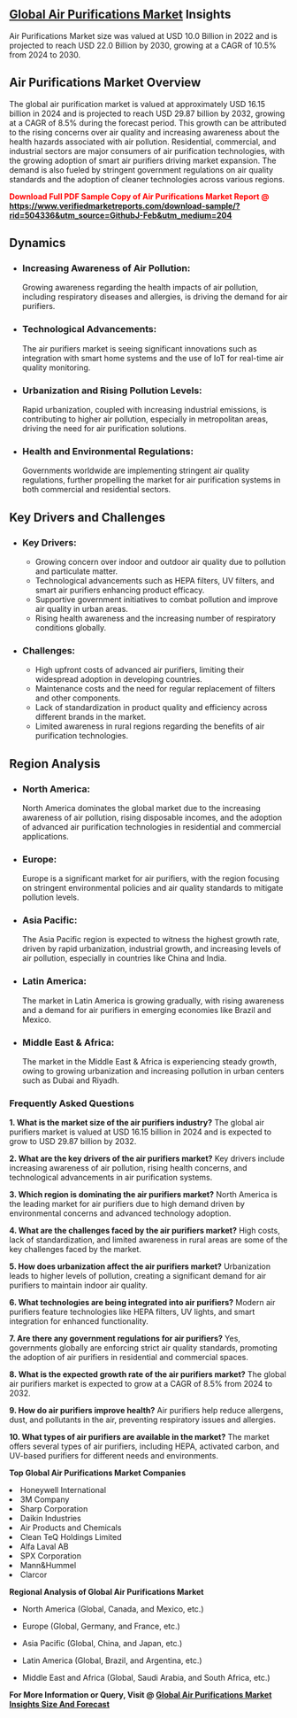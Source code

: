 <h2><a href="https://www.verifiedmarketreports.com/download-sample/?rid=504336&amp;utm_source=GithubJ&amp;utm_medium=204" target="_blank">Global Air Purifications Market</a> Insights</h2><p>Air Purifications Market size was valued at USD 10.0 Billion in 2022 and is projected to reach USD 22.0 Billion by 2030, growing at a CAGR of 10.5% from 2024 to 2030.</p><p> <h2>Air Purifications Market Overview</h2> <p>The global air purification market is valued at approximately USD 16.15 billion in 2024 and is projected to reach USD 29.87 billion by 2032, growing at a CAGR of 8.5% during the forecast period. This growth can be attributed to the rising concerns over air quality and increasing awareness about the health hazards associated with air pollution. Residential, commercial, and industrial sectors are major consumers of air purification technologies, with the growing adoption of smart air purifiers driving market expansion. The demand is also fueled by stringent government regulations on air quality standards and the adoption of cleaner technologies across various regions.</p> <p><strong><p><span class=""><span style="color: #ff0000;"><strong>Download Full PDF Sample Copy of Air Purifications Market Report</strong> @ </span><a href="https://www.verifiedmarketreports.com/download-sample/?rid=504336&amp;utm_source=GithubJ-Feb&amp;utm_medium=204" target="_blank">https://www.verifiedmarketreports.com/download-sample/?rid=504336&amp;utm_source=GithubJ-Feb&amp;utm_medium=204</a></span></p></strong></p> <h2>Dynamics</h2> <ul> <li><h3>Increasing Awareness of Air Pollution:</h3> Growing awareness regarding the health impacts of air pollution, including respiratory diseases and allergies, is driving the demand for air purifiers.</li> <li><h3>Technological Advancements:</h3> The air purifiers market is seeing significant innovations such as integration with smart home systems and the use of IoT for real-time air quality monitoring.</li> <li><h3>Urbanization and Rising Pollution Levels:</h3> Rapid urbanization, coupled with increasing industrial emissions, is contributing to higher air pollution, especially in metropolitan areas, driving the need for air purification solutions.</li> <li><h3>Health and Environmental Regulations:</h3> Governments worldwide are implementing stringent air quality regulations, further propelling the market for air purification systems in both commercial and residential sectors.</li> </ul> <h2>Key Drivers and Challenges</h2> <ul> <li><h3>Key Drivers:</h3> <ul> <li>Growing concern over indoor and outdoor air quality due to pollution and particulate matter.</li> <li>Technological advancements such as HEPA filters, UV filters, and smart air purifiers enhancing product efficacy.</li> <li>Supportive government initiatives to combat pollution and improve air quality in urban areas.</li> <li>Rising health awareness and the increasing number of respiratory conditions globally.</li> </ul> </li> <li><h3>Challenges:</h3> <ul> <li>High upfront costs of advanced air purifiers, limiting their widespread adoption in developing countries.</li> <li>Maintenance costs and the need for regular replacement of filters and other components.</li> <li>Lack of standardization in product quality and efficiency across different brands in the market.</li> <li>Limited awareness in rural regions regarding the benefits of air purification technologies.</li> </ul> </li> </ul> <h2>Region Analysis</h2> <ul> <li><h3>North America:</h3> North America dominates the global market due to the increasing awareness of air pollution, rising disposable incomes, and the adoption of advanced air purification technologies in residential and commercial applications.</li> <li><h3>Europe:</h3> Europe is a significant market for air purifiers, with the region focusing on stringent environmental policies and air quality standards to mitigate pollution levels.</li> <li><h3>Asia Pacific:</h3> The Asia Pacific region is expected to witness the highest growth rate, driven by rapid urbanization, industrial growth, and increasing levels of air pollution, especially in countries like China and India.</li> <li><h3>Latin America:</h3> The market in Latin America is growing gradually, with rising awareness and a demand for air purifiers in emerging economies like Brazil and Mexico.</li> <li><h3>Middle East & Africa:</h3> The market in the Middle East & Africa is experiencing steady growth, owing to growing urbanization and increasing pollution in urban centers such as Dubai and Riyadh.</li> </ul> <h3>Frequently Asked Questions</h3> <p><strong>1. What is the market size of the air purifiers industry?</strong> The global air purifiers market is valued at USD 16.15 billion in 2024 and is expected to grow to USD 29.87 billion by 2032.</p> <p><strong>2. What are the key drivers of the air purifiers market?</strong> Key drivers include increasing awareness of air pollution, rising health concerns, and technological advancements in air purification systems.</p> <p><strong>3. Which region is dominating the air purifiers market?</strong> North America is the leading market for air purifiers due to high demand driven by environmental concerns and advanced technology adoption.</p> <p><strong>4. What are the challenges faced by the air purifiers market?</strong> High costs, lack of standardization, and limited awareness in rural areas are some of the key challenges faced by the market.</p> <p><strong>5. How does urbanization affect the air purifiers market?</strong> Urbanization leads to higher levels of pollution, creating a significant demand for air purifiers to maintain indoor air quality.</p> <p><strong>6. What technologies are being integrated into air purifiers?</strong> Modern air purifiers feature technologies like HEPA filters, UV lights, and smart integration for enhanced functionality.</p> <p><strong>7. Are there any government regulations for air purifiers?</strong> Yes, governments globally are enforcing strict air quality standards, promoting the adoption of air purifiers in residential and commercial spaces.</p> <p><strong>8. What is the expected growth rate of the air purifiers market?</strong> The global air purifiers market is expected to grow at a CAGR of 8.5% from 2024 to 2032.</p> <p><strong>9. How do air purifiers improve health?</strong> Air purifiers help reduce allergens, dust, and pollutants in the air, preventing respiratory issues and allergies.</p> <p><strong>10. What types of air purifiers are available in the market?</strong> The market offers several types of air purifiers, including HEPA, activated carbon, and UV-based purifiers for different needs and environments.</p> </p><p><strong>Top Global Air Purifications Market Companies</strong></p><div data-test-id=""><p><li>Honeywell International</li><li> 3M Company</li><li> Sharp Corporation</li><li> Daikin Industries</li><li> Air Products and Chemicals</li><li> Clean TeQ Holdings Limited</li><li> Alfa Laval AB</li><li> SPX Corporation</li><li> Mann&Hummel</li><li> Clarcor</li></p><div><strong>Regional Analysis of&nbsp;Global Air Purifications Market</strong></div><ul><li dir="ltr"><p dir="ltr">North America&nbsp;(Global, Canada, and Mexico, etc.)</p></li><li dir="ltr"><p dir="ltr">Europe (Global, Germany, and France, etc.)</p></li><li dir="ltr"><p dir="ltr">Asia Pacific&nbsp;(Global, China, and Japan, etc.)</p></li><li dir="ltr"><p dir="ltr">Latin America&nbsp;(Global, Brazil, and Argentina, etc.)</p></li><li dir="ltr">Middle East and Africa&nbsp;(Global, Saudi Arabia, and South Africa, etc.)</li></ul><p><strong>For More Information or Query, Visit @&nbsp;</strong><strong><a href="https://www.verifiedmarketreports.com/product/air-purifications-market-size-and-forecast/?utm_source=GithubJ&amp;utm_medium=204" target="_blank">Global Air Purifications Market Insights Size And Forecast</a></strong></p></div>
